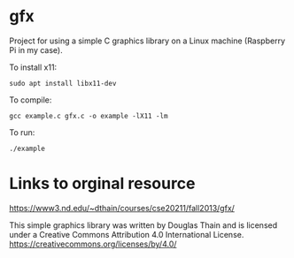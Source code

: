 # gfx
Project for using a simple C graphics library on a Linux machine (Raspberry Pi in my case).

To install x11:
```
sudo apt install libx11-dev
```

To compile:
```
gcc example.c gfx.c -o example -lX11 -lm
```

To run:
```
./example
```

# Links to orginal resource

https://www3.nd.edu/~dthain/courses/cse20211/fall2013/gfx/

This simple graphics library was written by Douglas Thain and is licensed under a Creative Commons Attribution 4.0 International License.  https://creativecommons.org/licenses/by/4.0/
